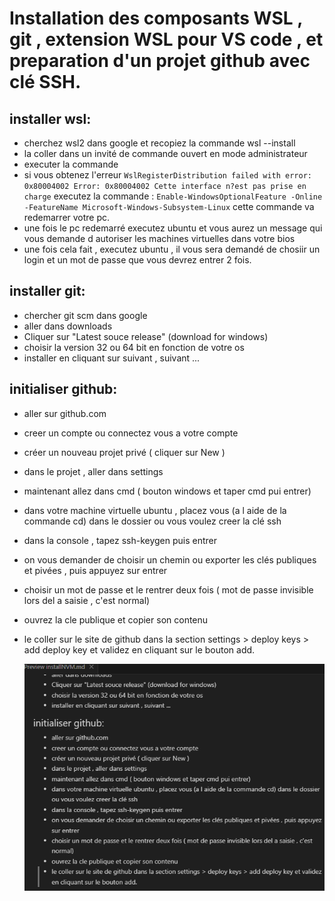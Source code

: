 # Installation des composants WSL , git , extension WSL pour VS code , et preparation d'un projet github avec clé SSH.

## installer wsl:
- cherchez wsl2 dans google et recopiez la commande wsl --install
- la coller dans un invité de commande ouvert en mode administrateur
- executer la commande
- si vous obtenez l'erreur ``WslRegisterDistribution failed with error: 0x80004002
Error: 0x80004002 Cette interface n?est pas prise en charge``
executez la commande :
``
Enable-WindowsOptionalFeature -Online -FeatureName Microsoft-Windows-Subsystem-Linux
``
cette commande va redemarrer votre pc.
- une fois le pc redemarré executez ubuntu et vous aurez un message qui vous demande d autoriser les machines virtuelles dans votre bios
- une fois cela fait , executez ubuntu , il vous sera demandé de chosiir un login et un mot de passe que vous devrez entrer 2 fois.


## installer git:

- chercher git scm dans google 
- aller dans downloads
- Cliquer sur "Latest souce release" (download for windows)
- choisir la version 32 ou 64 bit en fonction de votre os
- installer en cliquant sur suivant , suivant ...

## initialiser github:

- aller sur github.com
- creer un compte ou connectez vous a votre compte
- créer un nouveau projet privé ( cliquer sur New )
- dans le projet , aller dans settings
- maintenant allez dans cmd ( bouton windows et taper cmd pui entrer)
- dans votre machine virtuelle ubuntu , placez vous (a l aide de la commande cd) dans le dossier ou vous voulez creer la clé ssh
- dans la console , tapez ssh-keygen puis entrer
- on vous demander de choisir un chemin ou exporter les clés publiques et pivées , puis appuyez sur entrer
- choisir un mot de passe et le rentrer deux fois ( mot de passe invisible lors del a saisie , c'est normal)
- ouvrez la  cle publique et copier son contenu
- le coller sur le site de github dans la section settings > deploy keys > add deploy key et validez en cliquant sur le bouton add.
  
  ![df](./images/Capture%20d%E2%80%99%C3%A9cran%202023-06-16%20103641.png)